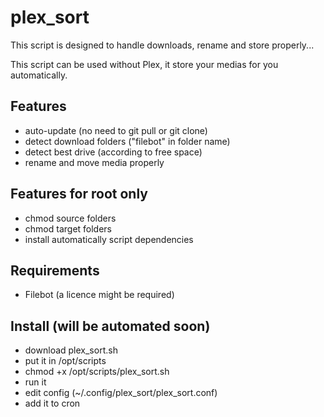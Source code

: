 # plex_sort

This script is designed to handle downloads, rename and store properly...

This script can be used without Plex, it store your medias for you automatically.

## Features
- auto-update (no need to git pull or git clone)
- detect download folders ("filebot" in folder name)
- detect best drive (according to free space)
- rename and move media properly

## Features for root only
- chmod source folders
- chmod target folders
- install automatically script dependencies

## Requirements
- Filebot (a licence might be required)

## Install (will be automated soon)
- download plex_sort.sh
- put it in /opt/scripts
- chmod +x /opt/scripts/plex_sort.sh
- run it
- edit config (~/.config/plex_sort/plex_sort.conf)
- add it to cron
